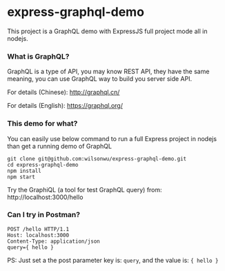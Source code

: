 # express-graphql-demo
This project is a GraphQL demo with ExpressJS full project mode all in nodejs.

### What is GraphQL?
GraphQL is a type of API, you may know REST API, they have the same meaning, you can use GraphQL way to build you server side API. 

For details (Chinese): http://graphql.cn/

For details (English): https://graphql.org/

### This demo for what?
You can easily use below command to run a full Express project in nodejs than get a running demo of GraphQL
```
git clone git@github.com:wilsonwu/express-graphql-demo.git
cd express-graphql-demo
npm install
npm start
```
Try the GraphiQL (a tool for test GraphQL query) from: http://localhost:3000/hello

### Can I try in Postman?
```
POST /hello HTTP/1.1
Host: localhost:3000
Content-Type: application/json
query={ hello }
```
PS: Just set a the post parameter key is: ```query```, and the value is: ```{ hello }```
